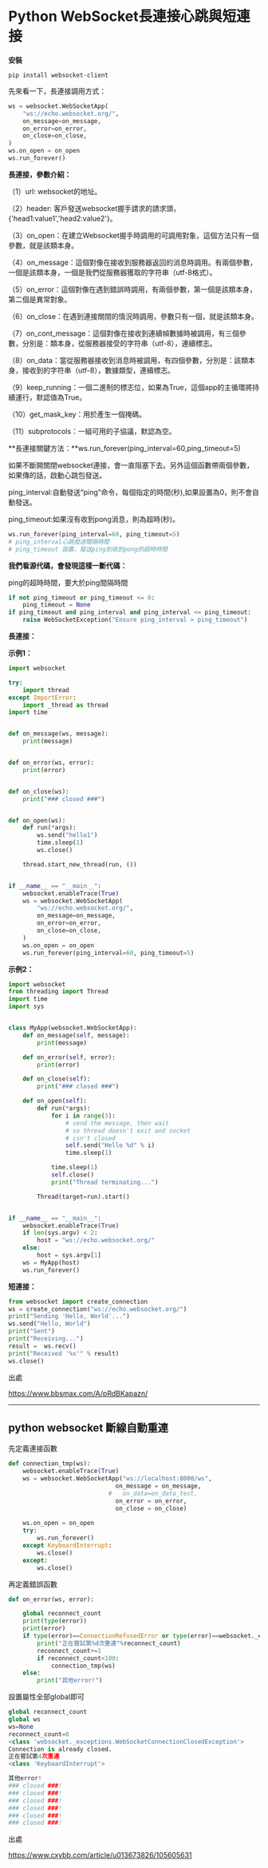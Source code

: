 # Python WebSocket長連接心跳與短連接

**安裝**

```
pip install websocket-client
```

先來看一下，長連接調用方式：

```python
ws = websocket.WebSocketApp(
    "ws://echo.websocket.org/",
    on_message=on_message,
    on_error=on_error,
    on_close=on_close,
)
ws.on_open = on_open
ws.run_forever()
```

 **長連接，參數介紹：**

（1）url: websocket的地址。

（2）header: 客戶發送websocket握手請求的請求頭，{'head1:value1','head2:value2'}。

（3）on_open：在建立Websocket握手時調用的可調用對象，這個方法只有一個參數，就是該類本身。

（4）on_message：這個對像在接收到服務器返回的消息時調用。有兩個參數，一個是該類本身，一個是我們從服務器獲取的字符串（utf-8格式）。

（5）on_error：這個對像在遇到錯誤時調用，有兩個參數，第一個是該類本身，第二個是異常對象。

（6）on_close：在遇到連接關閉的情況時調用，參數只有一個，就是該類本身。

（7）on_cont_message：這個對像在接收到連續幀數據時被調用，有三個參數，分別是：類本身，從服務器接受的字符串（utf-8），連續標志。

（8）on_data：當從服務器接收到消息時被調用，有四個參數，分別是：該類本身，接收到的字符串（utf-8），數據類型，連續標志。

（9）keep_running：一個二進制的標志位，如果為True，這個app的主循環將持續運行，默認值為True。

（10）get_mask_key：用於產生一個掩碼。

（11）subprotocols：一組可用的子協議，默認為空。

**長連接關鍵方法：**ws.run_forever(ping_interval=60,ping_timeout=5)

如果不斷開關閉websocket連接，會一直阻塞下去。另外這個函數帶兩個參數，如果傳的話，啟動心跳包發送。

ping_interval:自動發送“ping”命令，每個指定的時間(秒),如果設置為0，則不會自動發送。

ping_timeout:如果沒有收到pong消息，則為超時(秒)。

```python
ws.run_forever(ping_interval=60, ping_timeout=5)
# ping_interval心跳發送間隔時間
# ping_timeout 設置，發送ping到收到pong的超時時間
```

**我們看源代碼，會發現這樣一斷代碼：**

ping的超時時間，要大於ping間隔時間

```python
if not ping_timeout or ping_timeout <= 0:
    ping_timeout = None
if ping_timeout and ping_interval and ping_interval <= ping_timeout:
    raise WebSocketException("Ensure ping_interval > ping_timeout")
```

**長連接：**

**示例1：**

```python
import websocket

try:
    import thread
except ImportError:
    import _thread as thread
import time


def on_message(ws, message):
    print(message)


def on_error(ws, error):
    print(error)


def on_close(ws):
    print("### closed ###")


def on_open(ws):
    def run(*args):
        ws.send("hello1")
        time.sleep(1)
        ws.close()

    thread.start_new_thread(run, ())


if __name__ == "__main__":
    websocket.enableTrace(True)
    ws = websocket.WebSocketApp(
        "ws://echo.websocket.org/",
        on_message=on_message,
        on_error=on_error,
        on_close=on_close,
    )
    ws.on_open = on_open
    ws.run_forever(ping_interval=60, ping_timeout=5)
```

**示例2：**

```python
import websocket
from threading import Thread
import time
import sys


class MyApp(websocket.WebSocketApp):
    def on_message(self, message):
        print(message)

    def on_error(self, error):
        print(error)

    def on_close(self):
        print("### closed ###")

    def on_open(self):
        def run(*args):
            for i in range(3):
                # send the message, then wait
                # so thread doesn't exit and socket
                # isn't closed
                self.send("Hello %d" % i)
                time.sleep(1)

            time.sleep(1)
            self.close()
            print("Thread terminating...")

        Thread(target=run).start()


if __name__ == "__main__":
    websocket.enableTrace(True)
    if len(sys.argv) < 2:
        host = "ws://echo.websocket.org/"
    else:
        host = sys.argv[1]
    ws = MyApp(host)
    ws.run_forever()
```

**短連接：**

```python
from websocket import create_connection
ws = create_connection("ws://echo.websocket.org/")
print("Sending 'Hello, World'...")
ws.send("Hello, World")
print("Sent")
print("Receiving...")
result =  ws.recv()
print("Received '%s'" % result)
ws.close()
```



出處

https://www.bbsmax.com/A/pRdBKapazn/



---

## python websocket 斷線自動重連

先定義連接函數

```python
def connection_tmp(ws):
    websocket.enableTrace(True)
    ws = websocket.WebSocketApp("ws://localhost:8000/ws",
                              on_message = on_message,
                            #   on_data=on_data_test,
                              on_error = on_error,
                              on_close = on_close)
    
    ws.on_open = on_open
    try:
        ws.run_forever()
    except KeyboardInterrupt:
        ws.close()  
    except:
        ws.close() 
```

再定義錯誤函數

```python
def on_error(ws, error):

    global reconnect_count
    print(type(error))
    print(error)
    if type(error)==ConnectionRefusedError or type(error)==websocket._exceptions.WebSocketConnectionClosedException:
        print("正在嘗試第%d次重連"%reconnect_count)
        reconnect_count+=1
        if reconnect_count<100:
            connection_tmp(ws)
    else:
        print("其他error!")
```

設置屬性全部global即可

```python
global reconnect_count
global ws
ws=None
reconnect_count=0
<class 'websocket._exceptions.WebSocketConnectionClosedException'>
Connection is already closed.
正在嘗試第4次重連
<class 'KeyboardInterrupt'>

其他error!
### closed ###!
### closed ###!
### closed ###!
### closed ###!
### closed ###!
### closed ###!
```



出處

https://www.cxybb.com/article/u013673826/105605631

